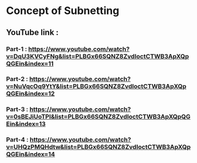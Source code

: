 # Concept of Subnetting

## YouTube link : 

### Part-1 : https://www.youtube.com/watch?v=DqU3KVCyFNg&list=PLBGx66SQNZ8ZvdIoctCTWB3ApXQpQGEin&index=11
### Part-2 : https://www.youtube.com/watch?v=NuVqcOq9YtY&list=PLBGx66SQNZ8ZvdIoctCTWB3ApXQpQGEin&index=12
### Part-3 : https://www.youtube.com/watch?v=0sBEJiUoTPI&list=PLBGx66SQNZ8ZvdIoctCTWB3ApXQpQGEin&index=13
### Part-4 : https://www.youtube.com/watch?v=UHQzPMQHdtw&list=PLBGx66SQNZ8ZvdIoctCTWB3ApXQpQGEin&index=14
